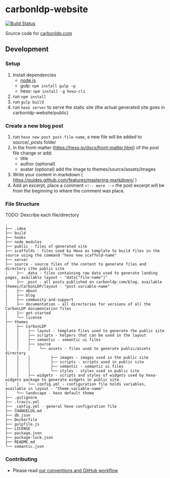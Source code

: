 # carbonldp-website

[![Build Status](https://travis-ci.org/CarbonLDP/carbonldp-website.svg)](https://travis-ci.org/CarbonLDP/carbonldp-website)

Source code for [carbonldp.com](https://carbonldp.com)

## Development 

### Setup

1. Install dependencies
    - [node.js](https://nodejs.org/en/)
    - gulp: `npm install gulp -g`
    - hexo: `npm install -g hexo-cli`
2. run `npm install`
3. run `gulp build`
4. run `hexo server` to serve the static site (the actual generated site goes in carbonldp-website/public)

### Create a new blog post

1. run `hexo new post post-file-name`, a new file will be added to source/_posts folder
2. In the front-matter (https://hexo.io/docs/front-matter.html) of the post file change or add:
	- title
	- author (optional)
	- avatar (optional) add the image to themes/source/assets/images
3. Write your content in markdown ( https://guides.github.com/features/mastering-markdown/ )
4. Add an excerpt, place a comment `<!-- more -->` the post excerpt will be from the beginning to where the comment was place.

### File Structure

TODO: Describe each file/directory

    .
    ├── .idea                               
    ├── build
    ├── hooks                       
    ├── node_modules                        
    ├── public - files of generated site
    ├── scaffolds - files used by Hexo as template to build files in the source using the command "hexo new scaffold-name"
    ├── server                        
    ├── source - source files of the content to generate files and directory ithe public site
    │    ├── _data - files containing raw data used to generate landing pages, available layout - "data["file-name"]"
    │    ├── _post - all posts published on carbonldp.com/blog, available themes/CarbonLDP/layout - "post.variable-name"
    │    ├── about
    │    ├── blog
    │    ├── community-and-support
    │    ├── documentation - all directories for versions of all the CarbonLDP documentation files
    │    ├── get-started
    │    └── license
    ├── themes
    │    ├── CarbonLDP
    │    │    ├── layout - template files used to generate the public site
    │    │    ├── scripts - helpers that can be used in the layout
    │    │    ├── semantic - semantic ui files
    │    │    ├── source
    │	 │    │	   └── assets - files used to generate public/assets directory
    │    │    │         ├── images - images used in the public site
    │    │    │         ├── scripts - scripts used in public site
    │    │    │         ├── semantic - semantic ui files
    │    │    │         └── styles - styles used in public site
    │    │    ├── widgets - scripts and styles of widgets used by hexo-widgets package to generate widgets in public site.
    │    │    └── config.yml - configuration file holds variables, available in layout - "theme.variable-name"
    │	 └── landscape - hexo default theme
    ├── .gitignore 
    ├── .travis.yml
    ├── _config.yml - general hexo configuration file
    ├── CHANGELOG.md
    ├── db.json
    ├── Dockerfile
    ├── gulpfile.js
    ├── LICENSE
    ├── package.json
    ├── package-lock.json
    ├── README.md
    └── semantic.json
    
### Contributing

- Please read [our conventions and GitHub workflow](https://github.com/CarbonLDP/carbonldp/wiki/GitHub-conventions-and-workflow-for-Carbon-LDP)
